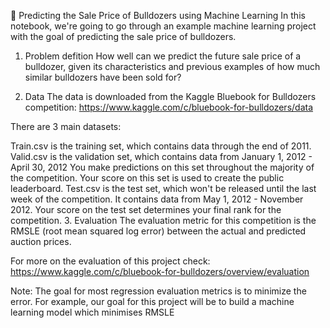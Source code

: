 🚜 Predicting the Sale Price of Bulldozers using Machine Learning
In this notebook, we're going to go through an example machine learning project with the goal of predicting the sale price of bulldozers.

1. Problem defition
How well can we predict the future sale price of a bulldozer, given its characteristics and previous examples of how much similar bulldozers have been sold for?

2. Data
The data is downloaded from the Kaggle Bluebook for Bulldozers competition: https://www.kaggle.com/c/bluebook-for-bulldozers/data

There are 3 main datasets:

Train.csv is the training set, which contains data through the end of 2011.
Valid.csv is the validation set, which contains data from January 1, 2012 - April 30, 2012 You make predictions on this set throughout the majority of the competition. Your score on this set is used to create the public leaderboard.
Test.csv is the test set, which won't be released until the last week of the competition. It contains data from May 1, 2012 - November 2012. Your score on the test set determines your final rank for the competition.
3. Evaluation
The evaluation metric for this competition is the RMSLE (root mean squared log error) between the actual and predicted auction prices.

For more on the evaluation of this project check: https://www.kaggle.com/c/bluebook-for-bulldozers/overview/evaluation

Note: The goal for most regression evaluation metrics is to minimize the error. For example, our goal for this project will be to build a machine learning model which minimises RMSLE
